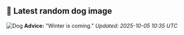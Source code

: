 ## 🐶 Latest random dog image
![Dog](https://images.dog.ceo/breeds/pointer-germanlonghair/hans3.jpg)
**Advice:** "Winter is coming."
*Updated: 2025-10-05 10:35 UTC*
